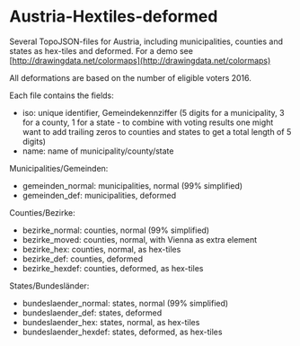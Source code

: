 # Austria-Hextiles-deformed

Several TopoJSON-files for Austria, including municipalities, counties and states as hex-tiles and deformed. For a demo see [http://drawingdata.net/colormaps](http://drawingdata.net/colormaps)

All deformations are based on the number of eligible voters 2016.

Each file contains the fields:
* iso: unique identifier, Gemeindekennziffer (5 digits for a municipality, 3 for a county, 1 for a state - to combine with voting results one might want to add trailing zeros to counties and states to get a total length of 5 digits)
* name: name of municipality/county/state


Municipalities/Gemeinden:
* gemeinden_normal: municipalities, normal (99% simplified)
* gemeinden_def: municipalities, deformed


Counties/Bezirke:
* bezirke_normal: counties, normal (99% simplified) 
* bezirke_moved: counties, normal, with Vienna as extra element
* bezirke_hex: counties, normal, as hex-tiles
* bezirke_def: counties, deformed
* bezirke_hexdef: counties, deformed, as hex-tiles


States/Bundesländer:
* bundeslaender_normal: states, normal (99% simplified)
* bundeslaender_def: states, deformed
* bundeslaender_hex: states, normal, as hex-tiles
* bundeslaender_hexdef: states, deformed, as hex-tiles
